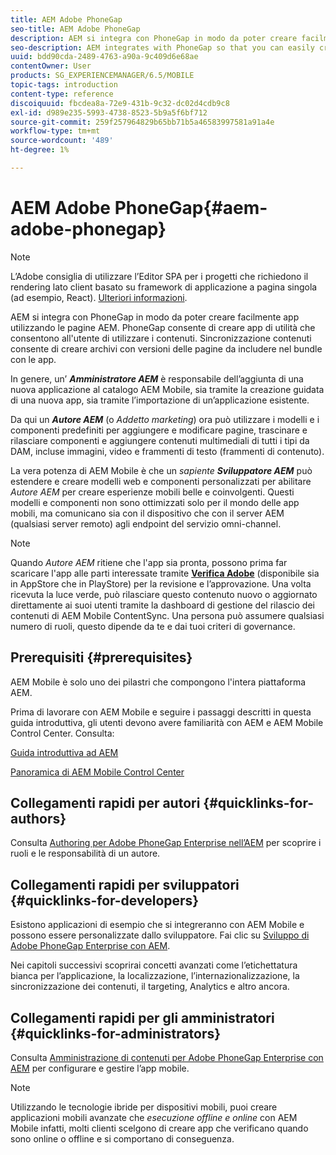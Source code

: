 ```yaml
---
title: AEM Adobe PhoneGap
seo-title: AEM Adobe PhoneGap
description: AEM si integra con PhoneGap in modo da poter creare facilmente app utilizzando le pagine AEM. Segui questa pagina per iniziare a utilizzare Adobe PhoneGap Enterprise.
seo-description: AEM integrates with PhoneGap so that you can easily create apps using AEM pages. Follow this page to get started with Adobe PhoneGap Enterprise.
uuid: bdd90cda-2489-4763-a90a-9c409d6e68ae
contentOwner: User
products: SG_EXPERIENCEMANAGER/6.5/MOBILE
topic-tags: introduction
content-type: reference
discoiquuid: fbcdea8a-72e9-431b-9c32-dc02d4cdb9c8
exl-id: d989e235-5993-4738-8523-5b9a5f6bf712
source-git-commit: 259f257964829b65bb71b5a46583997581a91a4e
workflow-type: tm+mt
source-wordcount: '489'
ht-degree: 1%

---
```


# AEM Adobe PhoneGap{#aem-adobe-phonegap}

>[!NOTE]
>
>L’Adobe consiglia di utilizzare l’Editor SPA per i progetti che richiedono il rendering lato client basato su framework di applicazione a pagina singola (ad esempio, React). [Ulteriori informazioni](/help/sites-developing/spa-overview.md).

AEM si integra con PhoneGap in modo da poter creare facilmente app utilizzando le pagine AEM. PhoneGap consente di creare app di utilità che consentono all&#39;utente di utilizzare i contenuti. Sincronizzazione contenuti consente di creare archivi con versioni delle pagine da includere nel bundle con le app.

In genere, un’ ***Amministratore AEM*** è responsabile dell’aggiunta di una nuova applicazione al catalogo AEM Mobile, sia tramite la creazione guidata di una nuova app, sia tramite l’importazione di un’applicazione esistente.

Da qui un ***Autore AEM*** (o *Addetto marketing*) ora può utilizzare i modelli e i componenti predefiniti per aggiungere e modificare pagine, trascinare e rilasciare componenti e aggiungere contenuti multimediali di tutti i tipi da DAM, incluse immagini, video e frammenti di testo (frammenti di contenuto).

La vera potenza di AEM Mobile è che un *sapiente* ***Sviluppatore AEM*** può estendere e creare modelli web e componenti personalizzati per abilitare *Autore AEM* per creare esperienze mobili belle e coinvolgenti. Questi modelli e componenti non sono ottimizzati solo per il mondo delle app mobili, ma comunicano sia con il dispositivo che con il server AEM (qualsiasi server remoto) agli endpoint del servizio omni-channel.

>[!NOTE]
>
>Quando *Autore AEM* ritiene che l&#39;app sia pronta, possono prima far scaricare l&#39;app alle parti interessate tramite **[Verifica Adobe](/help/mobile/phonegap-mobile-quickstart.md)** (disponibile sia in AppStore che in PlayStore) per la revisione e l’approvazione. Una volta ricevuta la luce verde, può rilasciare questo contenuto nuovo o aggiornato direttamente ai suoi utenti tramite la dashboard di gestione del rilascio dei contenuti di AEM Mobile ContentSync. Una persona può assumere qualsiasi numero di ruoli, questo dipende da te e dai tuoi criteri di governance.

## Prerequisiti {#prerequisites}

AEM Mobile è solo uno dei pilastri che compongono l&#39;intera piattaforma AEM.

Prima di lavorare con AEM Mobile e seguire i passaggi descritti in questa guida introduttiva, gli utenti devono avere familiarità con AEM e AEM Mobile Control Center. Consulta:

[Guida introduttiva ad AEM](/help/sites-deploying/deploy.md)

[Panoramica di AEM Mobile Control Center](/help/mobile/phonegap-authoring-apps.md)

## Collegamenti rapidi per autori {#quicklinks-for-authors}

Consulta [Authoring per Adobe PhoneGap Enterprise nell’AEM](/help/mobile/phonegap.md) per scoprire i ruoli e le responsabilità di un autore.

## Collegamenti rapidi per sviluppatori {#quicklinks-for-developers}

Esistono applicazioni di esempio che si integreranno con AEM Mobile e possono essere personalizzate dallo sviluppatore. Fai clic su [Sviluppo di Adobe PhoneGap Enterprise con AEM](/help/mobile/developing-in-phonegap.md).

Nei capitoli successivi scoprirai concetti avanzati come l’etichettatura bianca per l’applicazione, la localizzazione, l’internazionalizzazione, la sincronizzazione dei contenuti, il targeting, Analytics e altro ancora.

## Collegamenti rapidi per gli amministratori {#quicklinks-for-administrators}

Consulta [Amministrazione di contenuti per Adobe PhoneGap Enterprise con AEM](/help/mobile/administer-phonegap.md) per configurare e gestire l’app mobile.

>[!NOTE]
>
>Utilizzando le tecnologie ibride per dispositivi mobili, puoi creare applicazioni mobili avanzate che *esecuzione offline e online* con AEM Mobile infatti, molti clienti scelgono di creare app che verificano quando sono online o offline e si comportano di conseguenza.
